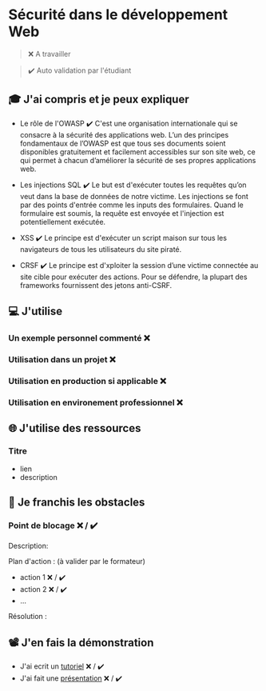 # Sécurité dans le développement Web

> ❌ A travailler

> ✔️ Auto validation par l'étudiant

## 🎓 J'ai compris et je peux expliquer

- Le rôle de l'OWASP  ✔️
C'est une organisation internationale qui se consacre à la sécurité des applications web. L’un des principes fondamentaux de l’OWASP est que tous ses documents soient disponibles gratuitement et facilement accessibles sur son site web, ce qui permet à chacun d’améliorer la sécurité de ses propres applications web.

- Les injections SQL ✔️ 
Le but est d'exécuter toutes les requêtes qu’on veut dans la base de données de notre victime. Les injections se font par des points d'entrée comme les inputs des formulaires. Quand le formulaire est soumis, la requête est envoyée et l'injection est potentiellement exécutée.

- XSS  ✔️
Le principe est d'exécuter un script maison sur tous les navigateurs de tous les utilisateurs du site piraté.

- CRSF  ✔️
Le principe est d'xploiter la session d’une victime connectée au site cible pour exécuter des actions.
Pour se défendre, la plupart des frameworks fournissent des jetons anti-CSRF.

## 💻 J'utilise

### Un exemple personnel commenté ❌ 

### Utilisation dans un projet ❌ 

### Utilisation en production si applicable ❌ 

### Utilisation en environement professionnel ❌ 

## 🌐 J'utilise des ressources

### Titre

- lien
- description

## 🚧 Je franchis les obstacles

### Point de blocage ❌ / ✔️

Description:

Plan d'action : (à valider par le formateur)

- action 1 ❌ / ✔️
- action 2 ❌ / ✔️
- ...

Résolution :

## 📽️ J'en fais la démonstration

- J'ai ecrit un [tutoriel](...) ❌ / ✔️
- J'ai fait une [présentation](...) ❌ / ✔️
